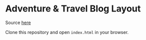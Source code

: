# Adventure & Travel Blog Layout

Source [here](https://drive.google.com/file/d/0B6Da5-0kA6QbX3YydzZwYzRNREE/view?pref=2&pli=1)

Clone this repository and open `index.html` in your browser.